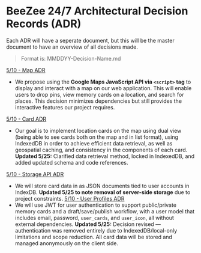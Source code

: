 # BeeZee 24/7 Architectural Decision Records (ADR)

Each ADR will have a seperate document, but this will be the master document to have an overview of all decisions made.

> Format is: MMDDYY-Decision-Name.md

[5/10 - Map ADR](all-decisions/05102025MapADR.md)

- We propose using the **Google Maps JavaScript API via `<script>` tag** to display and interact with a map on our web application. This will enable users to drop pins, view memory cards on a location, and search for places. This decision minimizes dependencies but still provides the interactive features our project requires.

[5/10 - Card ADR](all-decisions/05102025CardADR.md)

- Our goal is to implement location cards on the map using dual view (being able to see cards both on the map and in list format), using IndexedDB in order to achieve efficient data retrieval, as well as geospatial caching, and consistency in the components of each card. **Updated 5/25:** Clarified data retrieval method, locked in IndexedDB, and added updated schema and code references.

[5/10 - Storage API ADR](all-decisions/05102025StorageApiADR.md)

- We will store card data in as JSON documents tied to user accounts in IndexDB. **Updated 5/25 to note removal of server-side storage** due to project constraints.
  [5/10 - User Profiles ADR](all-decisions/05102025UserProfilesADR.md)
- We will use JWT for user authentication to support public/private memory cards and a draft/save/publish workflow, with a user model that includes email, password, `user_cards`, and `user_icon`, all without external dependencies. **Updated 5/25:** Decision revised — authentication was removed entirely due to IndexedDB/local-only limitations and scope reduction. All card data will be stored and managed anonymously on the client side.
